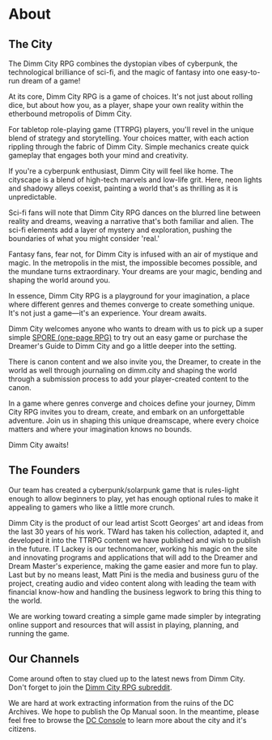 # About

## The City

The Dimm City RPG combines the dystopian vibes of cyberpunk, the technological brilliance of sci-fi, and the magic of fantasy into one easy-to-run dream of a game!

At its core, Dimm City RPG is a game of choices. It's not just about rolling dice, but about how you, as a player, shape your own reality within the etherbound metropolis of Dimm City.

For tabletop role-playing game (TTRPG) players, you'll revel in the unique blend of strategy and storytelling. Your choices matter, with each action rippling through the fabric of Dimm City. Simple mechanics create quick gameplay that engages both your mind and creativity.

If you're a cyberpunk enthusiast, Dimm City will feel like home. The cityscape is a blend of high-tech marvels and low-life grit. Here, neon lights and shadowy alleys coexist, painting a world that's as thrilling as it is unpredictable.

Sci-fi fans will note that Dimm City RPG dances on the blurred line between reality and dreams, weaving a narrative that's both familiar and alien. The sci-fi elements add a layer of mystery and exploration, pushing the boundaries of what you might consider 'real.'

Fantasy fans, fear not, for Dimm City is infused with an air of mystique and magic. In the metropolis in the mist, the impossible becomes possible, and the mundane turns extraordinary. Your dreams are your magic, bending and shaping the world around you.

In essence, Dimm City RPG is a playground for your imagination, a place where different genres and themes converge to create something unique. It's not just a game—it's an experience. Your dream awaits.

Dimm City welcomes anyone who wants to dream with us to pick up a super simple [SPORE (one-page RPG)](/spores) to try out an easy game or purchase the Dreamer's Guide to Dimm City and go a little deeper into the setting.

There is canon content and we also invite you, the Dreamer, to create in the world as well through journaling on dimm.city and shaping the world through a submission process to add your player-created content to the canon.

In a game where genres converge and choices define your journey, Dimm City RPG invites you to dream, create, and embark on an unforgettable adventure. Join us in shaping this unique dreamscape, where every choice matters and where your imagination knows no bounds. 

Dimm City awaits! 

## The Founders

Our team has created a cyberpunk/solarpunk game that is rules-light enough to allow beginners to play, yet has enough optional rules to make it appealing to gamers who like a little more crunch.

Dimm City is the product of our lead artist Scott Georges' art and ideas from the last 30 years of his work. TWard has taken his collection, adapted it, and developed it into the TTRPG content we have published and wish to publish in the future. IT Lackey is our technomancer, working his magic on the site and innovating programs and applications that will add to the Dreamer and Dream Master's experience, making the game easier and more fun to play. Last but by no means least, Matt Pini is the media and business guru of the project, creating audio and video content along with leading the team with financial know-how and handling the business legwork to bring this thing to the world.

We are working toward creating a simple game made simpler by integrating online support and resources that will assist in playing, planning, and running the game.



## Our Channels

Come around often to stay clued up to the latest news from Dimm City. Don't forget to
join the [Dimm City RPG subreddit](https://www.reddit.com/r/DimmCityRPG/).

We are hard at work extracting information from the ruins of the DC Archives. We hope
to publish the Op Manual soon. In the meantime, please feel free to browse the [DC Console](/console)
to learn more about the city and it's citizens.


